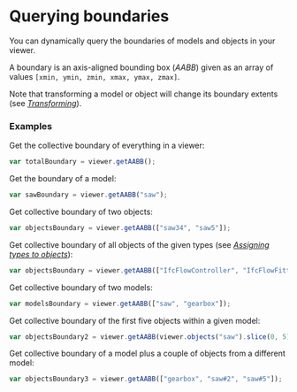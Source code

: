 # Querying boundaries

You can dynamically query the boundaries of models and objects in your viewer.

A boundary is an axis-aligned bounding box \(_AABB_\) given as an array of values `[xmin, ymin, zmin, xmax, ymax, zmax]`.

Note that transforming a model or object will change its boundary extents (see *[Transforming](transforming.md)*).

### Examples

Get the collective boundary of everything in a viewer:

```javascript
var totalBoundary = viewer.getAABB();
```

Get the boundary of a model:

```javascript
var sawBoundary = viewer.getAABB("saw");
```

Get collective boundary of two objects:

```javascript
var objectsBoundary = viewer.getAABB(["saw34", "saw5"]);
```

Get collective boundary of all objects of the given types (see *[Assigning types to objects](assigningTypesToObjects.md)*):

```javascript
var objectsBoundary = viewer.getAABB(["IfcFlowController", "IfcFlowFitting"]);
```

Get collective boundary of two models:

```javascript
var modelsBoundary = viewer.getAABB(["saw", "gearbox"]);
```

Get collective boundary of the first five objects within a given model:

```javascript
var objectsBoundary2 = viewer.getAABB(viewer.objects("saw").slice(0, 5));
```

Get collective boundary of a model plus a couple of objects from a different model:

```javascript
var objectsBoundary3 = viewer.getAABB(["gearbox", "saw#2", "saw#5"]);
```



